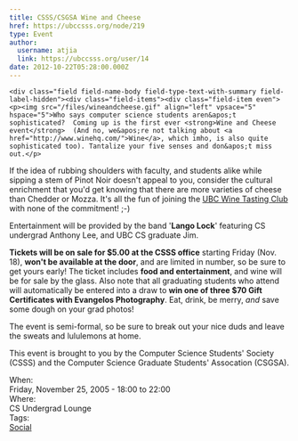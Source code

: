 ```yaml
---
title: CSSS/CSGSA Wine and Cheese 
href: https://ubccsss.org/node/219
type: Event
author:
  username: atjia
  link: https://ubccsss.org/user/14
date: 2012-10-22T05:28:00.000Z
---
```



    <div class="field field-name-body field-type-text-with-summary field-label-hidden"><div class="field-items"><div class="field-item even"><p><img src="/files/wineandcheese.gif" align="left" vpsace="5" hspace="5">Who says computer science students aren&apos;t sophisticated?  Coming up is the first ever <strong>Wine and Cheese event</strong>  (And no, we&apos;re not talking about <a href="http://www.winehq.com/">Wine</a>, which imho, is also quite sophisticated too). Tantalize your five senses and don&apos;t miss out.</p>
<p>If the idea of rubbing shoulders with faculty, and students alike while sipping a stem of Pinot Noir doesn&apos;t appeal to you, consider the cultural enrichment that you&apos;d get knowing that there are more varieties of cheese than Chedder or Mozza.  It&apos;s all the fun of joining the <a href="http://www.ams.ubc.ca/clubs/winetasting">UBC Wine Tasting Club</a> with none of the commitment! ;-)</p>
<p>Entertainment will be provided by the band &apos;<strong>Lango Lock</strong>&apos; featuring CS undergrad Anthony Lee, and UBC CS graduate Jim.</p>
<p><strong>Tickets will be on sale for $5.00 at the CSSS office</strong> starting Friday (Nov. 18), <strong>won&apos;t be available at the door</strong>, and are limited in number, so be sure to get yours early! The ticket includes <strong>food and entertainment</strong>, and wine will be for sale by the glass.  Also note that all graduating students who attend will automatically be entered into a draw to <strong>win one of three $70 Gift Certificates with Evangelos Photography</strong>.  Eat, drink, be merry, <em>and</em> save some dough on your grad photos!</p>
<p>The event is semi-formal, so be sure to break out your nice duds and leave the sweats and lululemons at home.</p>
<p>This event is brought to you by the Computer Science Students&apos; Society (CSSS) and the Computer Science Graduate Students&apos; Assocation (CSGSA).</p>
</div></div></div><div class="field field-name-field-dates field-type-datetime field-label-above"><div class="field-label">When:&#xA0;</div><div class="field-items"><div class="field-item even"><span class="date-display-single">Friday, November 25, 2005 - <span class="date-display-range"><span class="date-display-start">18:00</span> to <span class="date-display-end">22:00</span></span></span></div></div></div><div class="field field-name-field-location field-type-text field-label-above"><div class="field-label">Where:&#xA0;</div><div class="field-items"><div class="field-item even">CS Undergrad Lounge</div></div></div>    <footer>
    <div class="field field-name-field-tags field-type-taxonomy-term-reference field-label-above"><div class="field-label">Tags:&#xA0;</div><div class="field-items"><div class="field-item even"><a href="/social">Social</a></div></div></div>      </footer>
    